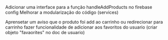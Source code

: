 Adicionar uma interface para a função handleAddProducts no firebase config
Melhorar a modularização do código (services)

Aprensetar um aviso que o produto foi add ao carrinho ou redirecionar para carrinho
fazer funcionalidade de adicionar aos favoritos do usuario (criar objeto "favaorites" no doc de usuario)
